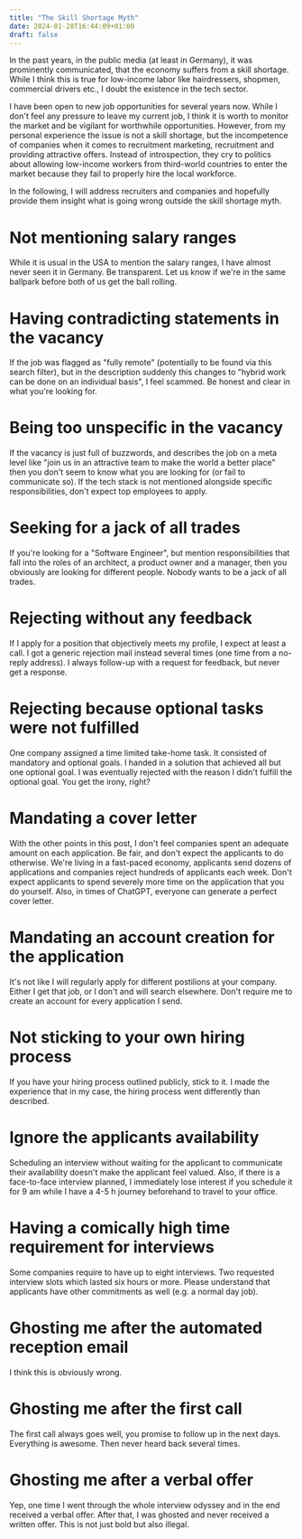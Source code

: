```yaml
---
title: "The Skill Shortage Myth"
date: 2024-01-28T16:44:09+01:00
draft: false
---
```


In the past years, in the public media (at least in Germany), it was
prominently communicated, that the economy suffers from a skill shortage. While
I think this is true for low-income labor like hairdressers, shopmen,
commercial drivers etc., I doubt the existence in the tech sector.

I have been open to new job opportunities for several years now. While I don't
feel any pressure to leave my current job, I think it is worth to monitor the
market and be vigilant for worthwhile opportunities. However, from my
personal experience the issue is not a skill shortage, but the incompetence of
companies when it comes to recruitment marketing, recruitment and providing
attractive offers. Instead of introspection, they cry to politics about
allowing low-income workers from third-world countries to enter the market
because they fail to properly hire the local workforce.

In the following, I will address recruiters and companies and hopefully provide
them insight what is going wrong outside the skill shortage myth.

# Not mentioning salary ranges

While it is usual in the USA to mention the salary ranges, I have almost never
seen it in Germany. Be transparent. Let us know if we're in the same ballpark
before both of us get the ball rolling.

# Having contradicting statements in the vacancy

If the job was flagged as "fully remote" (potentially to be found via this search
filter), but in the description suddenly this changes to "hybrid work can be
done on an individual basis", I feel scammed. Be honest and clear in what
you're looking for.

# Being too unspecific in the vacancy

If the vacancy is just full of buzzwords, and describes the job on a meta
level like "join us in an attractive team to make the world a better place"
then you don't seem to know what you are looking for (or fail to communicate
so). If the tech stack is not mentioned alongside specific responsibilities,
don't expect top employees to apply.

# Seeking for a jack of all trades

If you're looking for a "Software Engineer", but mention responsibilities that
fall into the roles of an architect, a product owner and a manager,
then you obviously are looking for different people. Nobody wants to be a jack
of all trades.

# Rejecting without any feedback

If I apply for a position that objectively meets my profile, I expect at least
a call. I got a generic rejection mail instead several times (one time from a
no-reply address). I always follow-up with a request for feedback, but never
get a response.

# Rejecting because optional tasks were not fulfilled

One company assigned a time limited take-home task. It consisted of mandatory
and optional goals. I handed in a solution that achieved all but one optional
goal. I was eventually rejected with the reason I didn't fulfill the optional
goal. You get the irony, right?

# Mandating a cover letter

With the other points in this post, I don't feel companies spent an adequate
amount on each application. Be fair, and don't expect the applicants to do
otherwise. We're living in a fast-paced economy, applicants send dozens of
applications and companies reject hundreds of applicants each week. Don't
expect applicants to spend severely more time on the application that you do
yourself. Also, in times of ChatGPT, everyone can generate a perfect cover
letter.

# Mandating an account creation for the application

It's not like I will regularly apply for different postilions at your company.
Either I get that job, or I don't and will search elsewhere. Don't require me
to create an account for every application I send.

# Not sticking to your own hiring process

If you have your hiring process outlined publicly, stick to it. I made the
experience that in my case, the hiring process went differently than described.

# Ignore the applicants availability

Scheduling an interview without waiting for the applicant to communicate their
availability doesn't make the applicant feel valued. Also, if there is a
face-to-face interview planned, I immediately lose interest if you schedule it
for 9 am while I have a 4-5 h journey beforehand to travel to your office.

# Having a comically high time requirement for interviews

Some companies require to have up to eight interviews. Two requested
interview slots which lasted six hours or more. Please understand that
applicants have other commitments as well (e.g. a normal day job).

# Ghosting me after the automated reception email

I think this is obviously wrong.

# Ghosting me after the first call

The first call always goes well, you promise to follow up in the next days.
Everything is awesome. Then never heard back several times.

# Ghosting me after **a verbal offer**

Yep, one time I went through the whole interview odyssey and in the end
received a verbal offer. After that, I was ghosted and never received a written
offer. This is not just bold but also illegal.
